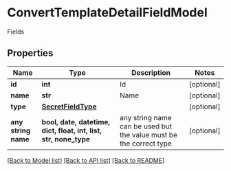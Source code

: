 # ConvertTemplateDetailFieldModel

Fields

## Properties
Name | Type | Description | Notes
------------ | ------------- | ------------- | -------------
**id** | **int** | Id | [optional] 
**name** | **str** | Name | [optional] 
**type** | [**SecretFieldType**](SecretFieldType.md) |  | [optional] 
**any string name** | **bool, date, datetime, dict, float, int, list, str, none_type** | any string name can be used but the value must be the correct type | [optional]

[[Back to Model list]](../README.md#documentation-for-models) [[Back to API list]](../README.md#documentation-for-api-endpoints) [[Back to README]](../README.md)


